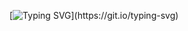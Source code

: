 [![Typing SVG](https://readme-typing-svg.demolab.com?font=Fira+Code&duration=4000&pause=100&color=F761B2&center=vrai&vCenter=vrai&repeat=vrai&random=vrai&width=435&lines=Hi%2C+My+name+is+Nans+moll+!)](https://git.io/typing-svg)

